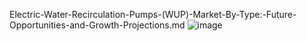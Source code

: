 Electric-Water-Recirculation-Pumps-(WUP)-Market-By-Type:-Future-Opportunities-and-Growth-Projections.md
![image](https://github.com/user-attachments/assets/d38cc624-0442-4821-8ceb-841e436e3877)
